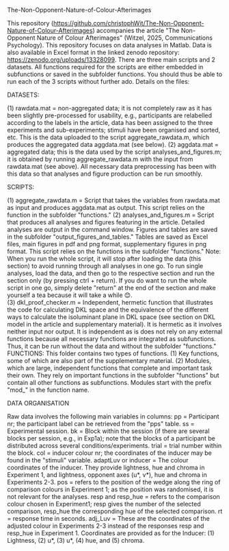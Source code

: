 The-Non-Opponent-Nature-of-Colour-Afterimages

This repository (https://github.com/christophWit/The-Non-Opponent-Nature-of-Colour-Afterimages) accompanies the article "The Non-Opponent Nature of Colour Afterimages" (Witzel, 2025, Communications Psychology). This repository focuses on data analyses in Matlab. Data is also available in Excel format in the linked zenodo repository: https://zenodo.org/uploads/13328099. There are three main scripts and 2 datasets. All functions required for the scripts are either embedded in subfunctions or saved in the subfolder functions. You should thus be able to run each of the 3 scripts without further ado. Details on the files:

DATASETS: 

(1) rawdata.mat = non-aggregated data; it is not completely raw as it has been slightly pre-processed for usability, e.g., participants are relabelled according to the labels in the article, data has been assigned to the three experiments and sub-experiments; stimuli have been organised and sorted, etc. This is the data uploaded to the script aggregate_rawdata.m, which produces the aggregated data aggdata.mat (see below). 
(2) aggdata.mat = aggregated data; this is the data used by the script analyses_and_figures.m; it is obtained by running aggregate_rawdata.m with the input from rawdata.mat (see above). All necessary data preprocessing has been with this data so that analyses and figure production can be run smoothly.

SCRIPTS:

(1) aggregate_rawdata.m = Script that takes the variables from rawdata.mat as input and produces aggdata.mat as output. This script relies on the function in the subfolder "functions." 
(2) analyses_and_figures.m = Script that produces all analyses and figures featuring in the article. Detailed analyses are output in the command window. Figures and tables are saved in the subfolder "output_figures_and_tables." Tables are saved as Excel files, main figures in pdf and png format, supplementary figures in png format. This script relies on the functions in the subfolder "functions." Note: When you run the whole script, it will stop after loading the data (this section) to avoid running through all analyses in one go. To run single analyses, load the data, and then go to the respective section and run the section only (by pressing ctrl + return). If you do want to run the whole script in one go, simply delete "return" at the end of the section and make yourself a tea because it will take a while 😊.  
(3) dkl_proof_checker.m = Independent, hermetic function that illustrates the code for calculating DKL space and the equivalence of the different ways to calculate the isoluminant plane in DKL space (see section on DKL model in the article and supplementary material). It is hermetic as it involves neither input nor output. It is independent as is does not rely on any external functions because all necessary functions are integrated as subfunctions. Thus, it can be run without the data and without the subfolder "functions."
FUNCTIONS: 
This folder contains two types of functions. 
(1) Key functions, some of which are also part of the supplementary material. 
(2) Modules, which are large, independent functions that complete and important task their own. They rely on important functions in the subfolder "functions" but contain all other functions as subfunctions. Modules start with the prefix "mod_" in the function name.

DATA ORGANISATION

Raw data involves the following main variables in columns:
pp = Participant nr; the participant label can be retrieved from the "pps" table.
ss = Experimental session.
bk = Block within the session (if there are several blocks per session, e.g., in Exp1a); note that the blocks of a participant be distributed across several conditions/experiments.
trial = trial number within the block.
col = inducer colour nr; the coordinates of the inducer may be found in the "stimuli" variable.
adaptLuv or inducer = The colour coordinates of the inducer. They provide lightness, hue and chroma in Experiment 1, and lightness, opponent axes (u*, v*), hue and chroma in Experiments 2-3.
pos = refers to the position of the wedge along the ring of comparison colours in Experiment 1; as the position was randomised, it is not relevant for the analyses.
resp and resp_hue = refers to the comparison colour chosen in Experiment1; resp gives the number of the selected comparison, resp_hue the corresponding hue of the selected comparison.
rt = response time in seconds.
adj_Luv = These are the coordinates of the adjusted colour in Experiments 2-3 instead of the responses resp and resp_hue in Experiment 1. Coordinates are provided as for the Inducer: (1) Lightness, (2) u*, (3) u*, (4) hue, and (5) chroma.
